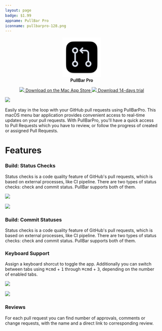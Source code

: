 ```yaml
---
layout: page
badge: $1.99
appname: PullBar Pro
iconname: pullbarpro-128.png
---
```

<p align="center">
  <img class="app-icon" src="./assets/img/pullbarpro-128.png">
  <br>
  <span style="font-weight: bold;">PullBar Pro</span>
</p>


<p align="center">
  <a class="appstore-badge" href="https://apps.apple.com/us/app/pullbarpro/id6462591649?mt=12&amp;itsct=apps_box_badge&amp;itscg=30200">
    <img class="appstore-badge__icon" src="{{ site.url | append: site.baseurl}}/assets/img/badges/apple.svg">
    <span class="appstore-badge__text">Download on the</span>
    <span class="appstore-badge__storename">Mac App Store</span>
  </a>
  <a class="appstore-badge" href="https://github.com/menubar-apps/PullBarPro/releases/download/trial.v.1/PullBarPro.trial.dmg">
    <img class="appstore-badge__icon" src="{{ site.url | append: site.baseurl}}/assets/img/badges/github.svg">
    <span class="appstore-badge__text">Download</span>
    <span class="appstore-badge__storename">14-days trial</span>
  </a>
</p>
<div class="row">
  <div class="col s8 offset-s2">
  <img class="rounded-corners" src="{{ site.url | append: site.baseurl}}/assets/img/screenshots/pull-bar-pro/pull-bar-pro-2.png">
  </div>
  </div>

<div class="row" markdown="0">
<p>Easily stay in the loop with your GitHub pull requests using PullBarPro. This macOS menu bar application provides convenient access to real-time updates on your pull requests. With PullBarPro, you'll have a quick access to Pull Requests which you have to review, or follow the progress of created or assigned Pull Requests.</p>
</div>

# Features

<div class="row" markdown="0">
  <div class="col s6">
    <p>
      <h3>Build: Status Checks</h3>
      Status checks is a code quality feature of GitHub's pull requests, which is based on external processes, like CI pipeline. There are two types of status checks: check and commit status. PullBar supports both of them.</p>
  </div>
  <div class="col s6">
    <p>
      <img class="rounded-corners" src="{{ site.url | append: site.baseurl}}/assets/img/screenshots/pull-bar-pro/pull-bar-pro-3.png">
    </p>
  </div>
</div>

<div class="row" markdown="0">
  <div class="col s6">
    <p>
      <img class="rounded-corners" src="{{ site.url | append: site.baseurl}}/assets/img/screenshots/pull-bar-pro/pull-bar-pro-4.png">
    </p>
  </div>
  <div class="col s6">
    <p>
      <h3>Build: Commit Statuses</h3>
      Status checks is a code quality feature of GitHub's pull requests, which is based on external processes, like CI pipeline. There are two types of status checks: check and commit status. PullBar supports both of them.</p>
  </div>
</div>

<div class="row" markdown="0">
  <div class="col s6">
    <p>
      <h3>Keyboard Support</h3>
      <span>Assign a keyboard shorcut to toggle the app. Additionally you can switch between tabs using <kbd>⌘cmd</kbd> + <kbd>1</kbd> through <kbd>⌘cmd</kbd> + <kbd>3</kbd>, depending on the number of enabled tabs.</span>
    </p>
  </div>

  <div class="col s6">
    <p>
      <img lass="rounded-corners" src="{{ site.url | append: site.baseurl}}/assets/img/screenshots/pull-bar-pro/pull-bar-pro-7.png">
    </p>
  </div>
</div>

<div class="row" markdown="0">
  <div class="col s6">
    <p>
      <img class="rounded-corners" src="{{ site.url | append: site.baseurl}}/assets/img/screenshots/pull-bar-pro/pull-bar-pro-6.png">
    </p>
  </div>

  <div class="col s6">
    <p>
      <h3>Reviews</h3>
      <p>For each pull request you can find number of approvals, comments or change requests, with the name and a direct link to corresponding review.</p>
    </p>
  </div>

</div>
